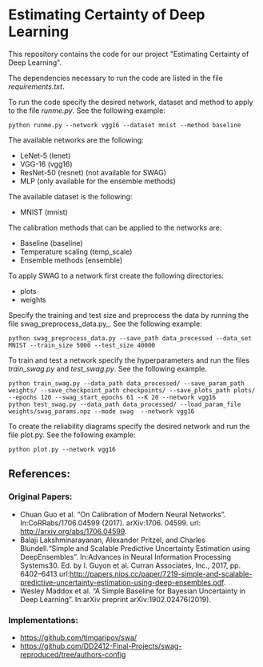 # Estimating Certainty of Deep Learning
This repository contains the code for our project "Estimating Certainty of Deep Learning". 

The dependencies necessary to run the code are listed in the file _requirements.txt_.

To run the code specify the desired network, dataset and method to apply to the file _runme.py_. See the following example:
```
python runme.py --network vgg16 --dataset mnist --method baseline
```

The available networks are the following:

- LeNet-5 (lenet)
- VGG-16 (vgg16)
- ResNet-50 (resnet) (not available for SWAG)
- MLP (only available for the ensemble methods)

The available dataset is the following:
- MNIST (mnist)

The calibration methods that can be applied to the networks are:
- Baseline (baseline)
- Temperature scaling (temp_scale)
- Ensemble methods (ensemble)

To apply SWAG to a network first create the following directories: 
- plots
- weights

Specify the training and test size and preprocess the data by running the file swag_preprocess_data.py_. See the following example:
```
python swag_preprocess_data.py --save_path data_processed --data_set MNIST --train_size 5000 --test_size 40000 
```

To train and test a network specify the hyperparameters and run the files _train_swag.py_ and _test_swag.py_. See the following example. 
```
python train_swag.py --data_path data_processed/ --save_param_path weights/ --save_checkpoint_path checkpoints/ --save_plots_path plots/ --epochs 120 --swag_start_epochs 61 --K 20 --network vgg16
python test_swag.py --data_path data_processed/ --load_param_file weights/swag_params.npz --mode swag  --network vgg16
```

To create the reliability diagrams specify the desired network and run the file plot.py. See the following example:
```
python plot.py --network vgg16
```

## References:
### Original Papers:
- Chuan Guo et al. “On Calibration of Modern Neural Networks”. In:CoRRabs/1706.04599 (2017). arXiv:1706. 04599. url: http://arxiv.org/abs/1706.04599.
- Balaji  Lakshminarayanan,  Alexander  Pritzel,  and  Charles  Blundell.“Simple  and  Scalable  Predictive  Uncertainty  Estimation  using  DeepEnsembles”.  In:Advances  in  Neural  Information  Processing  Systems30.  Ed.  by  I.  Guyon  et  al.  Curran  Associates,  Inc.,  2017,  pp.  6402–6413.url:http://papers.nips.cc/paper/7219-simple-and-scalable-predictive-uncertainty-estimation-using-deep-ensembles.pdf.
- Wesley Maddox et al. “A Simple Baseline for Bayesian Uncertainty in Deep Learning”. In:arXiv preprint arXiv:1902.02476(2019).

### Implementations:
- https://github.com/timgaripov/swa/
- https://github.com/DD2412-Final-Projects/swag-reproduced/tree/authors-config
